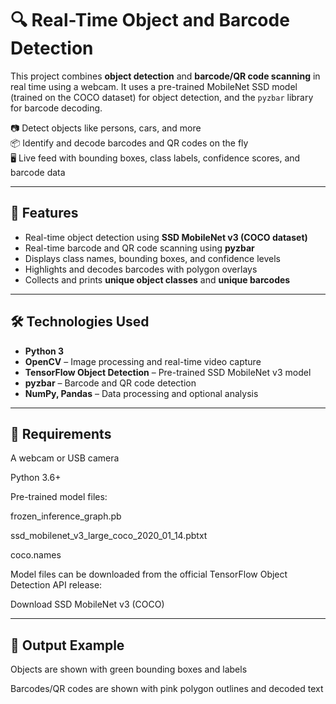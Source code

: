 # 🔍 Real-Time Object and Barcode Detection

This project combines **object detection** and **barcode/QR code scanning** in real time using a webcam. It uses a pre-trained MobileNet SSD model (trained on the COCO dataset) for object detection, and the `pyzbar` library for barcode decoding.

📷 Detect objects like persons, cars, and more  
📦 Identify and decode barcodes and QR codes on the fly  
🖥️ Live feed with bounding boxes, class labels, confidence scores, and barcode data  

---

## 🎯 Features

- Real-time object detection using **SSD MobileNet v3 (COCO dataset)**
- Real-time barcode and QR code scanning using **pyzbar**
- Displays class names, bounding boxes, and confidence levels
- Highlights and decodes barcodes with polygon overlays
- Collects and prints **unique object classes** and **unique barcodes**

---

## 🛠 Technologies Used

- **Python 3**
- **OpenCV** – Image processing and real-time video capture
- **TensorFlow Object Detection** – Pre-trained SSD MobileNet v3 model
- **pyzbar** – Barcode and QR code detection
- **NumPy, Pandas** – Data processing and optional analysis

---

## 📌 Requirements
A webcam or USB camera

Python 3.6+

Pre-trained model files:

frozen_inference_graph.pb

ssd_mobilenet_v3_large_coco_2020_01_14.pbtxt

coco.names

Model files can be downloaded from the official TensorFlow Object Detection API release:

Download SSD MobileNet v3 (COCO)

---

## 📸 Output Example
Objects are shown with green bounding boxes and labels

Barcodes/QR codes are shown with pink polygon outlines and decoded text
